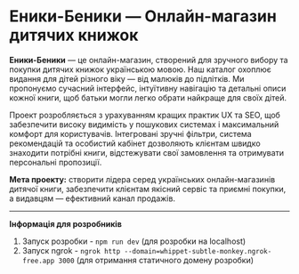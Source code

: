 # Еники-Беники — Онлайн-магазин дитячих книжок

**Еники-Беники** — це онлайн-магазин, створений для зручного вибору та покупки дитячих книжок українською мовою. Наш каталог охоплює видання для дітей різного віку — від малюків до підлітків. Ми пропонуємо сучасний інтерфейс, інтуїтивну навігацію та детальні описи кожної книги, щоб батьки могли легко обрати найкраще для своїх дітей.

Проект розробляється з урахуванням кращих практик UX та SEO, щоб забезпечити високу видимість у пошукових системах і максимальний комфорт для користувачів. Інтегровані зручні фільтри, система рекомендацій та особистий кабінет дозволяють клієнтам швидко знаходити потрібні книги, відстежувати свої замовлення та отримувати персональні пропозиції.

**Мета проекту:** створити лідера серед українських онлайн-магазинів дитячої книги, забезпечити клієнтам якісний сервіс та приємні покупки, а видавцям — ефективний канал продажів.

---

**Інформація для розробників**

1. Запуск розробки - `npm run dev` (для розробки на localhost)
2. Запуск ngrok - `ngrok http --domain=whippet-subtle-monkey.ngrok-free.app 3000` (для отримання статичного домену розробки)
